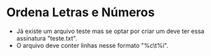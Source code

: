 # Ordena Letras e Números

- Já existe um arquivo teste mas se optar por criar um deve ter essa assinatura "teste.txt". 
- O arquivo deve conter linhas nesse formato "%c\t%i".
